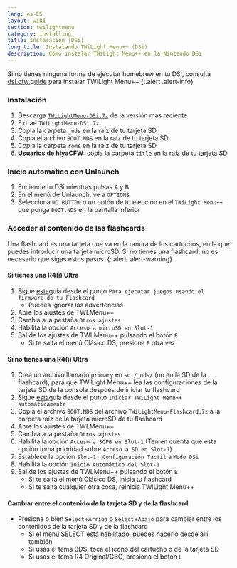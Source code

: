 ```yaml
---
lang: es-ES
layout: wiki
section: twilightmenu
category: installing
title: Instalación (DSi)
long_title: Instalando TWiLight Menu++ (DSi)
description: Cómo instalar TWiLight Menu++ en la Nintendo DSi
---
```


Si no tienes ninguna forma de ejecutar homebrew en tu DSi, consulta [dsi.cfw.guide](https://dsi.cfw.guide) para instalar TWiLight Menu++
{:.alert .alert-info}

### Instalación
1. Descarga [`TWiLightMenu-DSi.7z`](https://github.com/DS-Homebrew/TWiLightMenu/releases/latest/download/TWiLightMenu-DSi.7z) de la versión más reciente
1. Extrae `TWiLightMenu-DSi.7z`
1. Copia la carpeta `_nds` en la raíz de tu tarjeta SD
1. Copia el archivo `BOOT.NDS` en la raíz de tu tarjeta SD
1. Copia la carpeta `roms` en la raíz de tu tarjeta SD
1. **Usuarios de hiyaCFW:** copia la carpeta `title` en la raíz de tu tarjeta SD

### Inicio automático con Unlaunch
1. Enciende tu DSi mientras pulsas <kbd class="face">A</kbd> y <kbd class="face">B</kbd>
1. En el menú de Unlaunch, ve a `OPTIONS`
1. Selecciona `NO BUTTON` o un botón de tu elección en el `TWiLight Menu++` que ponga `BOOT.NDS` en la pantalla inferior

### Acceder al contenido de las flashcards

Una flashcard es una tarjeta que va en la ranura de los cartuchos, en la que puedes introducir una tarjeta microSD. Si no tienes una flashcard, no es necesario que sigas estos pasos.
{:.alert .alert-warning}

#### Si tienes una R4(i) Ultra

1. Sigue [esta](installing-flashcard)guía desde el punto `Para ejecutar juegos usando el firmware de tu Flashcard`
     - Puedes ignorar las advertencias
1. Abre los ajustes de TWLMenu++
1. Cambia a la pestaña `Otros ajustes`
1. Habilita la opción `Acceso a microSD en Slot-1`
1. Sal de los ajustes de TWLMenu++ pulsando el botón `B`
     - Si te salta el menú Clásico DS, presiona `B` otra vez

#### Si no tienes una R4(i) Ultra

1. Crea un archivo llamado `primary` en `sd:/_nds/` (no en la SD de la flashcard), para que TWiLight Menu++ lea las configuraciones de la tarjeta SD de la consola después de iniciar tu flashcard
1. Sigue [esta](installing-flashcard)guía desde el punto `Iniciar TWiLight Menu++ automáticamente`
1. Copia el archivo `BOOT.NDS` del archivo `TWiLightMenu-Flashcard.7z` a la carpeta raíz de la tarjeta microSD de tu flashcard
1. Abre los ajustes de TWLMenu++
1. Cambia a la pestaña `Otros ajustes`
1. Habilita la opción `Acceso a SCFG en Slot-1` (Ten en cuenta que esta opción toma prioridad sobre `Acceso a SD en Slot-1`)
1. Establece la opción `Slot-1: Configuración Táctil` a `Modo DSi`
1. Habilita la opción `Inicio Automático del Slot-1`
1. Sal de los ajustes de TWLMenu++ pulsando el botón `B`
     - Si te salta el menú Clásico DS, inicia tu flashcard
     - Si te salta cualquier otra cosa, reinicia TWiLight Menu++

#### Cambiar entre el contenido de la tarjeta SD y de la flashcard
- Presiona o bien `Select`+`Arriba` o `Select`+`Abajo` para cambiar entre los contenidos de la tarjeta SD y de la flashcard
     - Si el menú SELECT está habilitado, puedes hacerlo desde allí también
     - Si usas el tema 3DS, toca el icono del cartucho o de la tarjeta SD
     - Si usas el tema R4 Original/GBC, presiona el botón `L`
